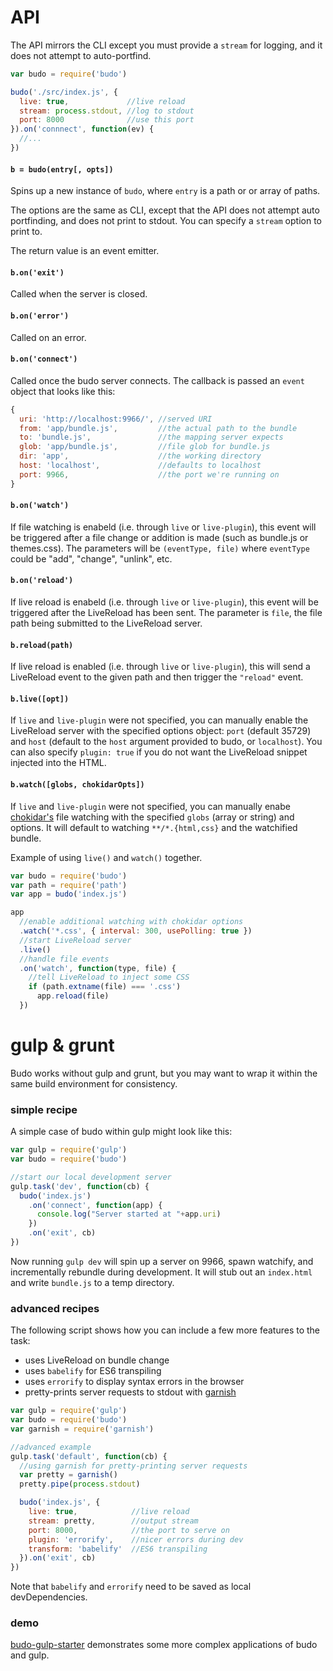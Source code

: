 # API

The API mirrors the CLI except you must provide a `stream` for logging, and it does not attempt to auto-portfind.

```js
var budo = require('budo')

budo('./src/index.js', {
  live: true,             //live reload
  stream: process.stdout, //log to stdout
  port: 8000              //use this port
}).on('connnect', function(ev) {
  //...
})
```

#### `b = budo(entry[, opts])`

Spins up a new instance of `budo`, where `entry` is a path or or array of paths.

The options are the same as CLI, except that the API does not attempt auto portfinding, and does not print to stdout. You can specify a `stream` option to print to.

The return value is an event emitter.

#### `b.on('exit')`

Called when the server is closed.

#### `b.on('error')`

Called on an error.

#### `b.on('connect')`

Called once the budo server connects. The callback is passed an `event` object that looks like this:

```js
{
  uri: 'http://localhost:9966/', //served URI
  from: 'app/bundle.js',         //the actual path to the bundle
  to: 'bundle.js',               //the mapping server expects
  glob: 'app/bundle.js',         //file glob for bundle.js
  dir: 'app',                    //the working directory
  host: 'localhost',             //defaults to localhost
  port: 9966,                    //the port we're running on
}
```

#### `b.on('watch')`

If file watching is enabeld (i.e. through `live` or `live-plugin`), this event will be triggered after a file change or addition is made (such as bundle.js or themes.css). The parameters will be `(eventType, file)` where `eventType` could be "add", "change", "unlink", etc.

#### `b.on('reload')`

If live reload is enabeld (i.e. through `live` or `live-plugin`), this event will be triggered after the LiveReload has been sent. The parameter is `file`, the file path being submitted to the LiveReload server.

#### `b.reload(path)`

If live reload is enabled (i.e. through `live` or `live-plugin`), this will send a LiveReload event to the given path and then trigger the `"reload"` event.

#### `b.live([opt])`

If `live` and `live-plugin` were not specified, you can manually enable the LiveReload server with the specified options object: `port` (default 35729) and `host` (default to the `host` argument provided to budo, or `localhost`). You can also specify `plugin: true` if you do not want the LiveReload snippet injected into the HTML. 

#### `b.watch([globs, chokidarOpts])`

If `live` and `live-plugin` were not specified, you can manually enabe [chokidar's](https://github.com/paulmillr/chokidar) file watching with the specified `globs` (array or string) and options. It will default to watching `**/*.{html,css}` and the watchified bundle.

Example of using `live()` and `watch()` together.

```js
var budo = require('budo')
var path = require('path')
var app = budo('index.js')

app
  //enable additional watching with chokidar options
  .watch('*.css', { interval: 300, usePolling: true })
  //start LiveReload server
  .live()
  //handle file events
  .on('watch', function(type, file) {
    //tell LiveReload to inject some CSS
    if (path.extname(file) === '.css')
      app.reload(file)
  })
``` 

# gulp & grunt

Budo works without gulp and grunt, but you may want to wrap it within the same build environment for consistency.

### simple recipe

A simple case of budo within gulp might look like this:

```js
var gulp = require('gulp')
var budo = require('budo')

//start our local development server
gulp.task('dev', function(cb) {
  budo('index.js')
    .on('connect', function(app) {
      console.log("Server started at "+app.uri)
    })
    .on('exit', cb)
})
```

Now running `gulp dev` will spin up a server on 9966, spawn watchify, and incrementally rebundle during development. It will stub out an `index.html` and write `bundle.js` to a temp directory.

### advanced recipes

The following script shows how you can include a few more features to the task:

- uses LiveReload on bundle change
- uses `babelify` for ES6 transpiling 
- uses `errorify` to display syntax errors in the browser
- pretty-prints server requests to stdout with [garnish](https://github.com/mattdesl/garnish)

```js
var gulp = require('gulp')
var budo = require('budo')
var garnish = require('garnish')

//advanced example
gulp.task('default', function(cb) {
  //using garnish for pretty-printing server requests
  var pretty = garnish()
  pretty.pipe(process.stdout)

  budo('index.js', {
    live: true,            //live reload
    stream: pretty,        //output stream
    port: 8000,            //the port to serve on
    plugin: 'errorify',    //nicer errors during dev
    transform: 'babelify'  //ES6 transpiling
  }).on('exit', cb)
})
```

Note that `babelify` and `errorify` need to be saved as local devDependencies.

### demo

[budo-gulp-starter](https://github.com/mattdesl/budo-gulp-starter) demonstrates some more complex applications of budo and gulp.